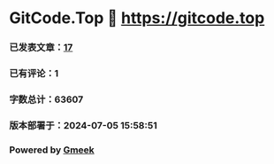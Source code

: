 # GitCode.Top :link: https://gitcode.top 
### 已发表文章：[17](https://gitcode.top/tag.html) 
### 已有评论：1 
### 字数总计：63607 
### 版本部署于：2024-07-05 15:58:51 
### Powered by [Gmeek](https://github.com/Meekdai/Gmeek)
